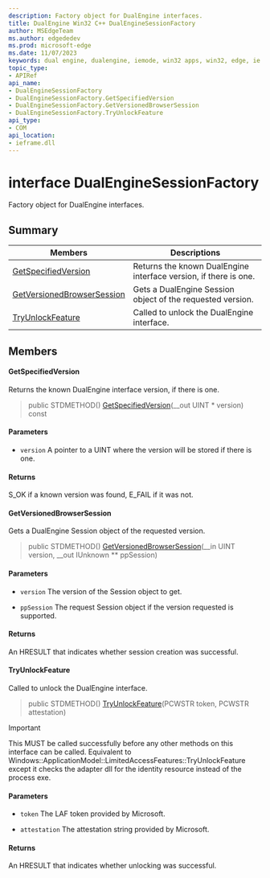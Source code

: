 ```yaml
---
description: Factory object for DualEngine interfaces.
title: DualEngine Win32 C++ DualEngineSessionFactory
author: MSEdgeTeam
ms.author: edgededev
ms.prod: microsoft-edge
ms.date: 11/07/2023
keywords: dual engine, dualengine, iemode, win32 apps, win32, edge, ie mode, edge html, DualEngineSessionFactory
topic_type: 
- APIRef
api_name:
- DualEngineSessionFactory
- DualEngineSessionFactory.GetSpecifiedVersion
- DualEngineSessionFactory.GetVersionedBrowserSession
- DualEngineSessionFactory.TryUnlockFeature
api_type:
- COM
api_location:
- ieframe.dll
---
```


# interface DualEngineSessionFactory

Factory object for DualEngine interfaces.

## Summary

 Members                        | Descriptions
--------------------------------|---------------------------------------------
[GetSpecifiedVersion](#getspecifiedversion) | Returns the known DualEngine interface version, if there is one.
[GetVersionedBrowserSession](#getversionedbrowsersession) | Gets a DualEngine Session object of the requested version.
[TryUnlockFeature](#tryunlockfeature) | Called to unlock the DualEngine interface.

## Members

#### GetSpecifiedVersion

Returns the known DualEngine interface version, if there is one.

> public STDMETHOD() [GetSpecifiedVersion](#getspecifiedversion)(__out UINT * version) const

#### Parameters
* `version` A pointer to a UINT where the version will be stored if there is one. 

#### Returns
S_OK if a known version was found, E_FAIL if it was not.

#### GetVersionedBrowserSession

Gets a DualEngine Session object of the requested version.

> public STDMETHOD() [GetVersionedBrowserSession](#getversionedbrowsersession)(__in UINT version, __out IUnknown ** ppSession)

#### Parameters
* `version` The version of the Session object to get. 

* `ppSession` The request Session object if the version requested is supported. 

#### Returns
An HRESULT that indicates whether session creation was successful.

#### TryUnlockFeature

Called to unlock the DualEngine interface.

> public STDMETHOD() [TryUnlockFeature](#tryunlockfeature)(PCWSTR token, PCWSTR attestation)

> [!IMPORTANT]
> This MUST be called successfully before any other methods on this interface can be called. Equivalent to Windows::ApplicationModel::LimitedAccessFeatures::TryUnlockFeature except it checks the adapter dll for the identity resource instead of the process exe. 
#### Parameters
* `token` The LAF token provided by Microsoft. 

* `attestation` The attestation string provided by Microsoft. 

#### Returns
An HRESULT that indicates whether unlocking was successful.

